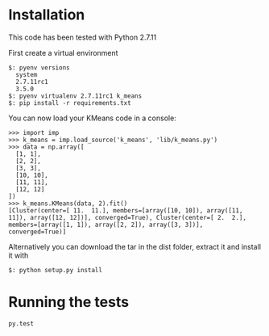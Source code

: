 # Installation

This code has been tested with Python 2.7.11

First create a virtual environment 

    $: pyenv versions
      system
      2.7.11rc1
      3.5.0
    $: pyenv virtualenv 2.7.11rc1 k_means
    $: pip install -r requirements.txt

You can now load your KMeans code in a console:

    >>> import imp  
    >>> k_means = imp.load_source('k_means', 'lib/k_means.py')  
    >>> data = np.array([  
      [1, 1],  
      [2, 2],  
      [3, 3],  
      [10, 10],  
      [11, 11],  
      [12, 12]  
    ])  
    >>> k_means.KMeans(data, 2).fit()  
    [Cluster(center=[ 11.  11.], members=[array([10, 10]), array([11, 11]), array([12, 12])], converged=True), Cluster(center=[ 2.  2.], members=[array([1, 1]), array([2, 2]), array([3, 3])], converged=True)]


Alternatively you can download the tar in the dist folder, extract it and install it with

    $: python setup.py install


# Running the tests

    py.test

